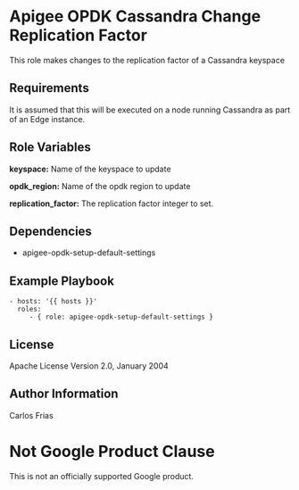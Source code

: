 Apigee OPDK Cassandra Change Replication Factor
===============================================

This role makes changes to the replication factor 
of a Cassandra keyspace

Requirements
------------

It is assumed that this will be executed on a node running
Cassandra as part of an Edge instance. 

Role Variables
--------------

**keyspace:** Name of the keyspace to update

**opdk_region:** Name of the opdk region to update

**replication_factor:** The replication factor integer to set.
 

Dependencies
------------

- apigee-opdk-setup-default-settings


Example Playbook
----------------

    - hosts: '{{ hosts }}'
      roles:
         - { role: apigee-opdk-setup-default-settings }

License
-------

Apache License Version 2.0, January 2004

Author Information
------------------

Carlos Frias
<!-- BEGIN Google Required Disclaimer -->

# Not Google Product Clause

This is not an officially supported Google product.
<!-- END Google Required Disclaimer -->